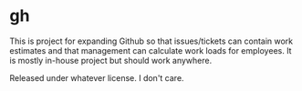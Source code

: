 # gh

This is project for expanding Github so that issues/tickets can contain work estimates and that management can calculate work loads for employees. It is mostly in-house project but should work anywhere.

Released under whatever license. I don't care.

